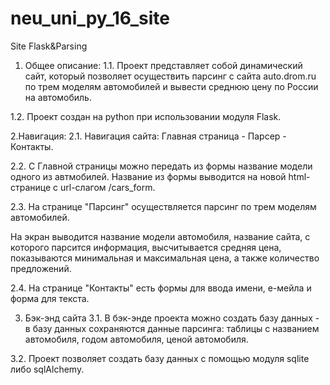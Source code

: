 # neu_uni_py_16_site
Site Flask&Parsing

1. Общее описание:
  1.1. Проект представляет собой динамический сайт, который позволяет осуществить парсинг с сайта auto.drom.ru по трем моделям автомобилей и вывести среднюю цену по России на автомобиль.
  
  1.2. Проект создан на python при использовании модуля Flask.

2.Навигация:
  2.1. Навигация сайта: Главная страница - Парсер - Контакты.

  2.2. С Главной страницы можно передать из формы название модели одного из автмобилей. Название из формы выводится на новой html-странице с url-слагом /cars_form. 

  2.3. На странице "Парсинг" осуществляется парсинг по трем моделям автомобилей.

   На экран выводится название модели автомобиля, название сайта, с которого парсится информация, высчитывается средняя цена, показываются минимальная и максимальная цена, а также количество предложений.

  2.4. На странице "Контакты" есть формы для ввода имени, е-мейла и форма для текста.

3. Бэк-энд сайта
  3.1. В бэк-энде проекта можно создать базу данных - в базу данных сохраняются данные парсинга: таблицы с названием автомобиля, годом автомобиля, ценой автомобиля.
  
  3.2. Проект позволяет создать базу данных с помощью модуля sqlite либо sqlAlchemy.


